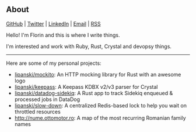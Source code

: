 ## About

[GitHub](https://github.com/lipanski/)
|
[Twitter](https://twitter.com/helloflorin)
|
[LinkedIn](https://www.linkedin.com/in/florinlipan/)
|
[Email](mailto:florinlipan@gmail.com)
|
[RSS](/feed.xml)

Hello! I'm Florin and this is where I write things.

I'm interested and work with Ruby, Rust, Crystal and devopsy things.

---

Here are some of my personal projects:

- [lipanski/mockito](https://github.com/lipanski/mockito): An HTTP mocking library for Rust with an awesome logo
- [lipanski/keepass](https://github.com/lipanski/keepass): A Keepass KDBX v2/v3 parser for Crystal
- [lipanski/datadog-sidekiq](https://github.com/lipanski/datadog-sidekiq): A Rust app to track Sidekiq enqueued & processed jobs in DataDog
- [lipanski/slow-down](https://github.com/lipanski/slow-down): A centralized Redis-based lock to help you wait on throttled resources
- <http://nume.ottomotor.ro>: A map of the most recurring Romanian family names

